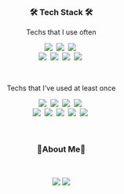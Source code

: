 <!-- ### Hi there 👋 -->

<!--
**hotsunchip/hotsunchip** is a ✨ _special_ ✨ repository because its `README.md` (this file) appears on your GitHub profile.

Here are some ideas to get you started:

- 🔭 I’m currently working on ...
- 🌱 I’m currently learning ...
- 👯 I’m looking to collaborate on ...
- 🤔 I’m looking for help with ...
- 💬 Ask me about ...
- 📫 How to reach me: ...
- 😄 Pronouns: ...
- ⚡ Fun fact: ...
-->

<h3 align="center">🛠 Tech Stack 🛠</h3>

<p align="center"> Techs that I use often </p>

<p align="center">
  <img src="https://img.shields.io/badge/Java-007396?style=flat-square&logo=Java&logoColor=white"/></a>&nbsp 
  <img src="https://img.shields.io/badge/C-A8B9CC?style=flat-square&logo=C&logoColor=white"/></a>&nbsp 
  <img src="https://img.shields.io/badge/Python-3766AB?style=flat-square&logo=Python&logoColor=white"/></a>&nbsp 
  <br>
  <img src="https://img.shields.io/badge/HTML5-E34F26?style=flat-square&logo=HTML5&logoColor=white"/></a>&nbsp
  <img src="https://img.shields.io/badge/CSS-1572B6?style=flat-square&logo=CSS3&logoColor=white"/></a>&nbsp
  <img src="https://img.shields.io/badge/Javascript-ffb13b?style=flat-square&logo=javascript&logoColor=white"/></a>&nbsp 
  <img src="https://img.shields.io/badge/Android-3DDC84?style=flat-square&logo=Android&logoColor=white"/></a>&nbsp
</p>
<br>

<p align="center"> Techs that I've used at least once </p>

<p align="center">
  <img src="https://img.shields.io/badge/R-276DC3?style=flat-square&logo=R&logoColor=white"/></a>&nbsp
  <img src="https://img.shields.io/badge/Haskell-5D4F85?style=flat-square&logo=Haskell&logoColor=white"/></a>&nbsp
  <img src="https://img.shields.io/badge/Scala-DC322F?style=flat-square&logo=Scala&logoColor=white"/></a>&nbsp
  <img src="https://img.shields.io/badge/C#-239120?style=flat-square&logo=CSharp&logoColor=white"/></a>&nbsp
  <br>
  <img src="https://img.shields.io/badge/React-61DAFB?style=flat-square&logo=Vue.js&logoColor=white"/></a>&nbsp
  <img src="https://img.shields.io/badge/Vue.js-4FC08D?style=flat-square&logo=Vue.js&logoColor=white"/></a>&nbsp
  <img src="https://img.shields.io/badge/Node.js-339933?style=flat-square&logo=Node.js&logoColor=white"/></a>&nbsp
  <img src="https://img.shields.io/badge/Mysql-E6B91E?style=flat-square&logo=MySql&logoColor=white"/></a>&nbsp
  <img src="https://img.shields.io/badge/Firebase-FFCA28?style=flat-square&logo=Firebase&logoColor=white"/></a>&nbsp
</p>
<br>


<h3 align="center"> 🔅About Me🔅 </h3>
<br>

<p align="center">
  <a href="https://github.com/hotsunchip"><img src="https://hits.seeyoufarm.com/api/count/incr/badge.svg?url=https%3A%2F%2Fgithub.com%2Fhotsunchip&count_bg=%23181717&title_bg=%23555555&icon=github.svg&icon_color=%23E7E7E7&title=github&edge_flat=true"/></a>
  <a href="https://taeyangyoon.notion.site/PORTFOLIO-f0c3c4bdd5734d0ea98150c85b608dc5"><img src="https://hits.seeyoufarm.com/api/count/incr/badge.svg?url=https%3A%2F%2Ftaeyangyoon.notion.site%2FPORTFOLIO-f0c3c4bdd5734d0ea98150c85b608dc5&count_bg=%23181717&title_bg=%23555555&icon=notion.svg&icon_color=%23E7E7E7&title=notion&edge_flat=true"/></a>
</p>
